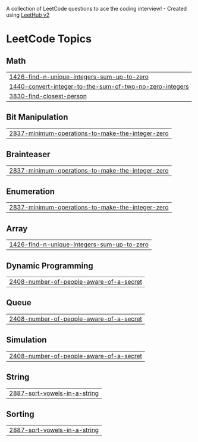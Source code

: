 A collection of LeetCode questions to ace the coding interview! - Created using [LeetHub v2](https://github.com/arunbhardwaj/LeetHub-2.0)
<!---LeetCode Topics Start-->
# LeetCode Topics
## Math
|  |
| ------- |
| [1426-find-n-unique-integers-sum-up-to-zero](https://github.com/Bindu7729/demo/tree/master/1426-find-n-unique-integers-sum-up-to-zero) |
| [1440-convert-integer-to-the-sum-of-two-no-zero-integers](https://github.com/Bindu7729/demo/tree/master/1440-convert-integer-to-the-sum-of-two-no-zero-integers) |
| [3830-find-closest-person](https://github.com/Bindu7729/demo/tree/master/3830-find-closest-person) |
## Bit Manipulation
|  |
| ------- |
| [2837-minimum-operations-to-make-the-integer-zero](https://github.com/Bindu7729/demo/tree/master/2837-minimum-operations-to-make-the-integer-zero) |
## Brainteaser
|  |
| ------- |
| [2837-minimum-operations-to-make-the-integer-zero](https://github.com/Bindu7729/demo/tree/master/2837-minimum-operations-to-make-the-integer-zero) |
## Enumeration
|  |
| ------- |
| [2837-minimum-operations-to-make-the-integer-zero](https://github.com/Bindu7729/demo/tree/master/2837-minimum-operations-to-make-the-integer-zero) |
## Array
|  |
| ------- |
| [1426-find-n-unique-integers-sum-up-to-zero](https://github.com/Bindu7729/demo/tree/master/1426-find-n-unique-integers-sum-up-to-zero) |
## Dynamic Programming
|  |
| ------- |
| [2408-number-of-people-aware-of-a-secret](https://github.com/Bindu7729/demo/tree/master/2408-number-of-people-aware-of-a-secret) |
## Queue
|  |
| ------- |
| [2408-number-of-people-aware-of-a-secret](https://github.com/Bindu7729/demo/tree/master/2408-number-of-people-aware-of-a-secret) |
## Simulation
|  |
| ------- |
| [2408-number-of-people-aware-of-a-secret](https://github.com/Bindu7729/demo/tree/master/2408-number-of-people-aware-of-a-secret) |
## String
|  |
| ------- |
| [2887-sort-vowels-in-a-string](https://github.com/Bindu7729/demo/tree/master/2887-sort-vowels-in-a-string) |
## Sorting
|  |
| ------- |
| [2887-sort-vowels-in-a-string](https://github.com/Bindu7729/demo/tree/master/2887-sort-vowels-in-a-string) |
<!---LeetCode Topics End-->